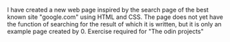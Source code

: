 I have created a new web page inspired by the search page of the best known site "google.com" using HTML and CSS.
The page does not yet have the function of searching for the result of which it is written, but it is only an example page created by 0.
Exercise required for "The odin projects"
